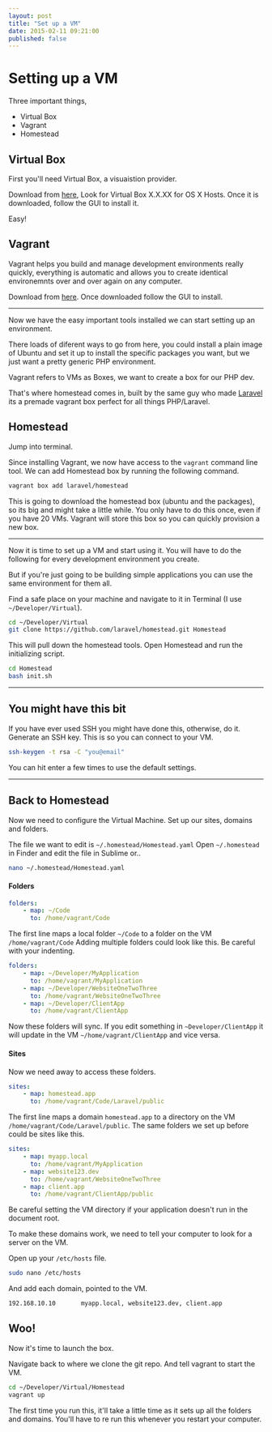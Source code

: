 ```yaml
---
layout: post
title: "Set up a VM"
date: 2015-02-11 09:21:00
published: false
---
```

# Setting up a VM

Three important things, 

* Virtual Box
* Vagrant
* Homestead

## Virtual Box

First you'll need Virtual Box, a visuaistion provider. 

Download from [here](https://www.virtualbox.org/wiki/Downloads), Look for Virtual Box X.X.XX for OS X Hosts. Once it is downloaded, follow the GUI to install it.

Easy!

## Vagrant

Vagrant helps you build and manage development environments really quickly, everything is automatic and allows you to create identical environemnts over and over again on any computer.

Download from [here](https://www.vagrantup.com/downloads.html). Once downloaded follow the GUI to install.

---

Now we have the easy important tools installed we can start setting up an environment.

There loads of diferent ways to go from here, you could install a plain image of Ubuntu and set it up to install the specific packages you want, but we just want a pretty generic PHP environment.

Vagrant refers to VMs as Boxes, we want to create a box for our PHP dev.

That's where homestead comes in, built by the same guy who made [Laravel](http://laravel.com/) its a premade vagrant box perfect for all things PHP/Laravel.

## Homestead

Jump into terminal.

Since installing Vagrant, we now have access to the `vagrant` command line tool. We can add Homestead box by running the following command.

```bash
vagrant box add laravel/homestead
```

This is going to download the homestead box (ubuntu and the packages), so its big and might take a little while. You only have to do this once, even if you have 20 VMs. Vagrant will store this box so you can quickly provision a new box. 

---

Now it is time to set up a VM and start using it. You will have to do the following for every development environment you create. 

But if you're just going to be building simple applications you can use the same environment for them all.

Find a safe place on your machine and navigate to it in Terminal (I use `~/Developer/Virtual`).

```bash
cd ~/Developer/Virtual
git clone https://github.com/laravel/homestead.git Homestead
```

This will pull down the homestead tools. Open Homestead and run the initializing script.

```bash
cd Homestead
bash init.sh
```

---

## You might have this bit

If you have ever used SSH you might have done this, otherwise, do it. Generate an SSH key. This is so you can connect to your VM.

```bash
ssh-keygen -t rsa -C "you@email"
```

You can hit enter a few times to use the default settings.

---

## Back to Homestead

Now we need to configure the Virtual Machine. Set up our sites, domains and folders.

The file we want to edit is `~/.homestead/Homestead.yaml` Open `~/.homestead` in Finder and edit the file in Sublime or..

```bash
nano ~/.homestead/Homestead.yaml
```

#### Folders

```yaml
folders:
    - map: ~/Code
      to: /home/vagrant/Code
```

The first line maps a local folder `~/Code` to a folder on the VM `/home/vagrant/Code` Adding multiple folders could look like this. Be careful with your indenting.

```yaml
folders:
    - map: ~/Developer/MyApplication
      to: /home/vagrant/MyApplication
    - map: ~/Developer/WebsiteOneTwoThree
      to: /home/vagrant/WebsiteOneTwoThree
    - map: ~/Developer/ClientApp
      to: /home/vagrant/ClientApp
```

Now these folders will sync. If you edit something in `~Developer/ClientApp` it will update in the VM `~/home/vagrant/ClientApp` and vice versa.

#### Sites

Now we need away to access these folders.

```yaml
sites:
    - map: homestead.app
      to: /home/vagrant/Code/Laravel/public
```

The first line maps a domain `homestead.app` to a directory on the VM `/home/vagrant/Code/Laravel/public`. The same folders we set up before could be sites like this.

```yaml
sites:
    - map: myapp.local
      to: /home/vagrant/MyApplication
    - map: website123.dev
      to: /home/vagrant/WebsiteOneTwoThree
    - map: client.app
      to: /home/vagrant/ClientApp/public
```

Be careful setting the VM directory if your application doesn't run in the document root.

To make these domains work, we need to tell your computer to look for a server on the VM.

Open up your `/etc/hosts` file.

```bash
sudo nano /etc/hosts
```

And add each domain, pointed to the VM.

```bash
192.168.10.10 		myapp.local, website123.dev, client.app
```

## Woo!

Now it's time to launch the box.

Navigate back to where we clone the git repo. And tell vagrant to start the VM.

```bash
cd ~/Developer/Virtual/Homestead
vagrant up
```

The first time you run this, it'll take a little time as it sets up all the folders and domains. You'll have to re run this whenever you restart your computer.
